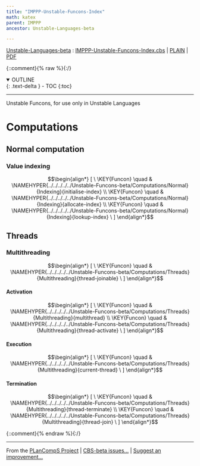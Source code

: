 ```yaml
---
title: "IMPPP-Unstable-Funcons-Index"
math: katex
parent: IMPPP
ancestor: Unstable-Languages-beta

---
```

[Unstable-Languages-beta] : [IMPPP-Unstable-Funcons-Index.cbs] \| [PLAIN] \| [PDF]

{::comment}{% raw %}{:/}
<details open markdown="block">
  <summary>
    OUTLINE
  </summary>
  {: .text-delta }
- TOC
{:toc}
</details>


----





Unstable Funcons, for use only in Unstable Languages


# Computations
               


## Normal computation
               


### Value indexing
               


$$\begin{align*}
  [ \
  \KEY{Funcon} \quad & \NAMEHYPER{../../../../../Unstable-Funcons-beta/Computations/Normal}{Indexing}{initialise-index} \\
  \KEY{Funcon} \quad & \NAMEHYPER{../../../../../Unstable-Funcons-beta/Computations/Normal}{Indexing}{allocate-index} \\
  \KEY{Funcon} \quad & \NAMEHYPER{../../../../../Unstable-Funcons-beta/Computations/Normal}{Indexing}{lookup-index}
  \ ]
\end{align*}$$

## Threads
               


### Multithreading
               


$$\begin{align*}
  [ \
  \KEY{Funcon} \quad & \NAMEHYPER{../../../../../Unstable-Funcons-beta/Computations/Threads}{Multithreading}{thread-joinable}
  \ ]
\end{align*}$$

#### Activation
               


$$\begin{align*}
  [ \
  \KEY{Funcon} \quad & \NAMEHYPER{../../../../../Unstable-Funcons-beta/Computations/Threads}{Multithreading}{multithread} \\
  \KEY{Funcon} \quad & \NAMEHYPER{../../../../../Unstable-Funcons-beta/Computations/Threads}{Multithreading}{thread-activate}
  \ ]
\end{align*}$$

#### Execution
               


$$\begin{align*}
  [ \
  \KEY{Funcon} \quad & \NAMEHYPER{../../../../../Unstable-Funcons-beta/Computations/Threads}{Multithreading}{current-thread}
  \ ]
\end{align*}$$

#### Termination
               


$$\begin{align*}
  [ \
  \KEY{Funcon} \quad & \NAMEHYPER{../../../../../Unstable-Funcons-beta/Computations/Threads}{Multithreading}{thread-terminate} \\
  \KEY{Funcon} \quad & \NAMEHYPER{../../../../../Unstable-Funcons-beta/Computations/Threads}{Multithreading}{thread-join}
  \ ]
\end{align*}$$



[Funcons-beta]: /CBS-beta/math/Funcons-beta
  "FUNCONS-BETA"
[Unstable-Funcons-beta]: /CBS-beta/math/Unstable-Funcons-beta
  "UNSTABLE-FUNCONS-BETA"
[Languages-beta]: /CBS-beta/math/Languages-beta
  "LANGUAGES-BETA"
[Unstable-Languages-beta]: /CBS-beta/math/Unstable-Languages-beta
  "UNSTABLE-LANGUAGES-BETA"
[CBS-beta]: /CBS-beta
  "CBS-BETA"
[IMPPP-Unstable-Funcons-Index.cbs]: https://github.com/plancomps/CBS-beta/blob/master/Unstable-Languages-beta/IMP-Plus-Plus/IMPPP-cbs/IMPPP/IMPPP-Unstable-Funcons-Index/IMPPP-Unstable-Funcons-Index.cbs
  "CBS SOURCE FILE ON GITHUB"
[PLAIN]: /CBS-beta/docs/Unstable-Languages-beta/IMP-Plus-Plus/IMPPP-cbs/IMPPP/IMPPP-Unstable-Funcons-Index
  "CBS SOURCE WEB PAGE"
 [PRETTY]: /CBS-beta/math/Unstable-Languages-beta/IMP-Plus-Plus/IMPPP-cbs/IMPPP/IMPPP-Unstable-Funcons-Index
  "CBS-KATEX WEB PAGE"
[PDF]: https://github.com/plancomps/CBS-beta/blob/master/Unstable-Languages-beta/IMP-Plus-Plus/IMPPP-cbs/IMPPP/IMPPP-Unstable-Funcons-Index/IMPPP-Unstable-Funcons-Index.pdf
  "CBS-LATEX PDF FILE"
[PLanCompS Project]: https://plancomps.github.io
  "PROGRAMMING LANGUAGE COMPONENTS AND SPECIFICATIONS PROJECT HOME PAGE"
{::comment}{% endraw %}{:/}


____

From the [PLanCompS Project] | [CBS-beta issues...] | [Suggest an improvement...]

[CBS-beta issues...]: https://github.com/plancomps/CBS-beta/issues
  "CBS-BETA ISSUE REPORTS ON GITHUB"
[Suggest an improvement...]: mailto:plancomps@gmail.com?Subject=CBS-beta%20-%20comment&Body=Re%3A%20CBS-beta%20specification%20at%20IMPPP/IMPPP-Unstable-Funcons-Index/IMPPP-Unstable-Funcons-Index.cbs%0A%0AComment/Query/Issue/Suggestion%3A%0A%0A%0ASignature%3A%0A
  "GENERATE AN EMAIL TEMPLATE"
